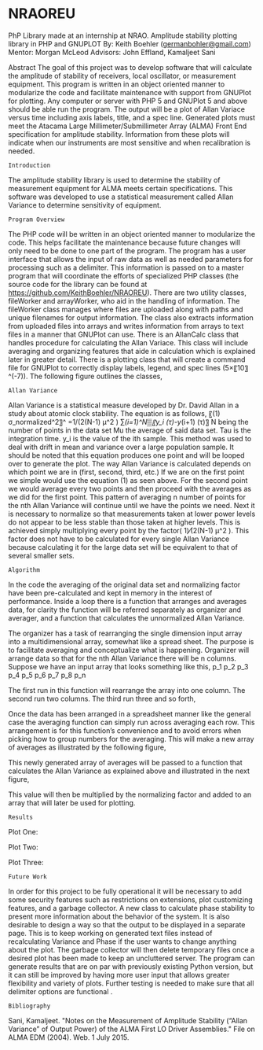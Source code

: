 # NRAOREU
PhP Library made at an internship at NRAO.
Amplitude stability plotting library in PHP and GNUPLOT
By: Keith Boehler (germanbohler@gmail.com)
Mentor: Morgan McLeod
Advisors: John Effland, Kamaljeet Sani

Abstract
The goal of this project was to develop software that will calculate the amplitude of stability of receivers, local oscillator, or measurement equipment. This program is written in an object oriented manner to modularize the code and facilitate maintenance with support from GNUPlot for plotting. Any computer or server with PHP 5 and GNUPlot 5 and above should be able run the program. The output will be a plot of Allan Variace versus time including axis labels, title, and a spec line. Generated plots must meet the Atacama Large Millimeter/Submillimeter Array (ALMA) Front End specification for amplitude stability.  Information from these plots will indicate when our instruments are most sensitive and when recalibration is needed. 

	Introduction 
The amplitude stability library is used to determine the stability of measurement equipment for ALMA meets certain specifications. This software was developed to use a statistical measurement called Allan Variance to determine sensitivity of equipment.   

	Program Overview 

The PHP code will be written in an object oriented manner to modularize the code. This helps facilitate the maintenance because future changes will only need to be done to one part of the program. The program has a user interface that allows the input of raw data as well as needed parameters for processing such as a delimiter. This information is passed on to a master program that will coordinate the efforts of specialized PHP classes (the source code for the library can be found at https://github.com/KeithBoehler/NRAOREU). 
There are two utility classes, fileWorker and arrayWorker, who aid in the handling of information. The fileWorker class manages where files are uploaded along with paths and unique filenames for output information. The class also extracts information from uploaded files into arrays and writes information from arrays to text files in a manner that GNUPlot can use.
There is an AllanCalc class that handles procedure for calculating the Allan Variace. This class will include averaging and organizing features that aide in calculation which is explained later in greater detail. 
There is a plotting class that will create a command file for GNUPlot to correctly display labels, legend, and spec lines (5×〖10〗^(-7)). The following figure outlines the classes, 







 


	Allan Variance

Allan Variance is a statistical measure developed by Dr. David Allan in a study about atomic clock stability. The equation is as follows, 
〖(1)   σ_normalized^2〗^ =1/(2(N-1) μ^2 ) ∑_(i=1)^N▒〖y_i (τ)-y_(i+1) (τ)〗
	N being the number of points in the data set
	Mu the average of said data set. 
	Tau is the integration time.
	y_i is the value of the ith sample. 
This method was used to deal with drift in mean and variance over a large population sample. It should be noted that this equation produces one point and will be looped over to generate the plot. 
The way Allan Variance is calculated depends on which point we are in (first, second, third, etc.) If we are on the first point we simple would use the equation (1) as seen above. For the second point we would average every two points and then proceed with the averages as we did for the first point. This pattern of averaging n number of points for the nth Allan Variance will continue until we have the points we need. Next it is necessary to normalize so that measurements taken at lower power levels do not appear to be less stable than those taken at higher levels. This is achieved simply multiplying every point by the factor( 1)⁄(2(N-1) μ^2 ). This factor does not have to be calculated for every single Allan Variance because calculating it for the large data set will be equivalent to that of several smaller sets. 
 

	Algorithm 
 

 
In the code the averaging of the original data set and normalizing factor have been pre-calculated and kept in memory in the interest of performance. Inside a loop there is a function that arranges and averages data, for clarity the function will be referred separately as organizer and averager, and a function that calculates the unnormalized Allan Variance.

The organizer has a task of rearranging the single dimension input array into a multidimensional array, somewhat like a spread sheet. The purpose is to facilitate averaging and conceptualize what is happening. Organizer will arrange data so that for the nth Allan Variance there will be n columns. Suppose we have an input array that looks something like this, 
p_1	p_2	p_3	p_4	p_5	p_6	p_7	p_8	p_n

The first run in this function will rearrange the array into one column. The second run two columns. The third run three and so forth, 

 


Once the data has been arranged in a spreadsheet manner like the general case the averaging function can simply run across averaging each row. This arrangement is for this function’s convenience and to avoid errors when picking how to group numbers for the averaging. This will make a new array of averages as illustrated by the following figure, 

 

This newly generated array of averages will be passed to a function that calculates the Allan Variance as explained above and illustrated in the next figure, 
 

This value will then be multiplied by the normalizing factor and added to an array that will later be used for plotting. 

	Results 

Plot One:
 

Plot Two: 
 
Plot Three: 
 
	Future Work 

In order for this project to be fully operational it will be necessary to add some security features such as restrictions on extensions, plot customizing features, and a garbage collector. A new class to calculate phase stability to present more information about the behavior of the system. It is also desirable to design a way so that the output to be displayed in a separate page. This is to keep working on generated text files instead of recalculating Variance and Phase if the user wants to change anything about the plot. The garbage collector will then delete temporary files once a desired plot has been made to keep an uncluttered server. The program can generate results that are on par with previously existing Python version, but it can still be improved by having more user input that allows greater flexibility and variety of plots. Further testing is needed to make sure that all delimiter options are functional . 

	Bibliography 

Sani, Kamaljeet. "Notes on the Measurement of Amplitude Stability (“Allan Variance” of Output Power) of the ALMA First LO Driver Assemblies." File on ALMA EDM (2004). Web. 1 July 2015. 
